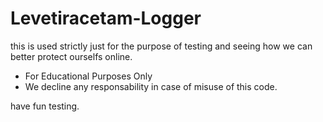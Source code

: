 # Levetiracetam-Logger

this is used strictly just for the purpose of testing and seeing how we can better protect ourselfs online.

- For Educational Purposes Only
- We decline any responsability in case of misuse of this code.

have fun testing.
